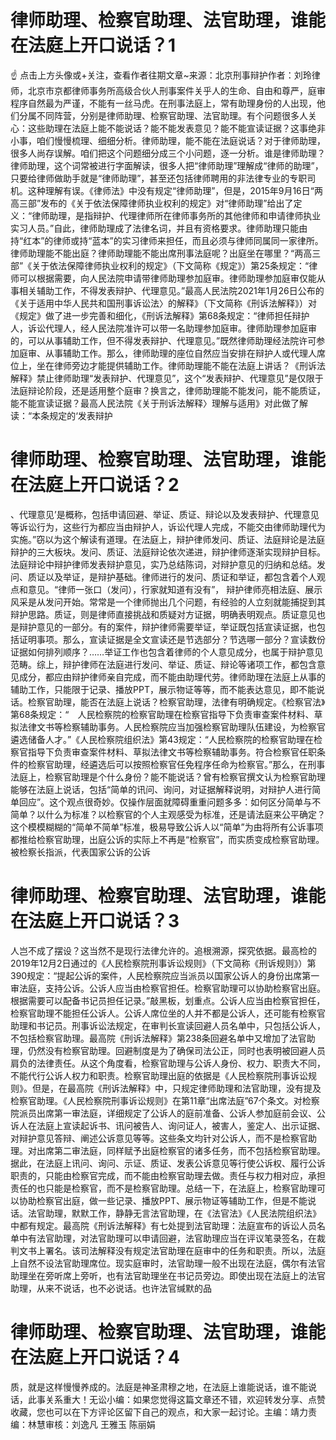 # 律师助理、检察官助理、法官助理，谁能在法庭上开口说话？1

☝ 点击上方头像或+关注，查看作者往期文章~来源：北京刑事辩护作者：刘玲律师，北京市京都律师事务所高级合伙人刑事案件关乎人的生命、自由和尊严，庭审程序自然最为严谨，不能有一丝马虎。在刑事法庭上，常有助理身份的人出现，他们分属不同阵营，分别是律师助理、检察官助理、法官助理。有个问题很多人关心：这些助理在法庭上能不能说话？能不能发表意见？能不能宣读证据？这事绝非小事，咱们慢慢梳理、细细分析。律师助理，能不能在法庭说话？对于律师助理，很多人尚存误解。咱们把这个问题细分成三个小问题，逐一分析。谁是律师助理？律师助理，这个词常被进行字面解读，很多人把“律师助理”理解成“律师的助理”，只要给律师做助手就是“律师助理”，甚至还包括律师聘用的非法律专业的专职司机。这种理解有误。《律师法》中没有规定“律师助理”，但是，2015年9月16日“两高三部”发布的《关于依法保障律师执业权利的规定》对“律师助理”给出了定义：“律师助理，是指辩护、代理律师所在律师事务所的其他律师和申请律师执业实习人员。”自此，律师助理成了法律名词，并且有资格要求。律师助理只能由持“红本”的律师或持“蓝本”的实习律师来担任，而且必须与律师同属同一家律所。律师助理能不能出庭？律师助理能不能出席刑事法庭呢？出庭坐在哪里？“两高三部”《关于依法保障律师执业权利的规定》（下文简称《规定》）第25条规定：“律师可以根据需要，向人民法院申请带律师助理参加庭审。律师助理参加庭审仅能从事相关辅助工作，不得发表辩护、代理意见。”最高人民法院2021年1月26日公布的《关于适用中华人民共和国刑事诉讼法〉的解释》（下文简称《刑诉法解释》）对《规定》做了进一步完善和细化，《刑诉法解释》第68条规定：“律师担任辩护人，诉讼代理人，经人民法院准许可以带一名助理参加庭审。律师助理参加庭审的，可以从事辅助工作，但不得发表辩护、代理意见。”既然律师助理经法院许可参加庭审、从事辅助工作。那么，律师助理的座位自然应当安排在辩护人或代理人席位上，坐在律师旁边才能提供辅助工作。律师助理能不能在法庭上讲话？《刑诉法解释》禁止律师助理“发表辩护、代理意见”，这个“发表辩护、代理意见”是仅限于法庭辩论阶段，还是适用整个庭审？换言之，律师助理能不能发问，能不能质证，能不能宣读证据？最高人民法院《关于刑诉法解释〉理解与适用》对此做了解读：“本条规定的‘发表辩护

# 律师助理、检察官助理、法官助理，谁能在法庭上开口说话？2

、代理意见’是概称，包括申请回避、举证、质证、辩论以及发表辩护、代理意见等诉讼行为，这些行为都应当由辩护人，诉讼代理人完成，不能交由律师助理代为实施。”窃以为这个解读有道理。在法庭上，辩护律师发问、质证、法庭辩论是法庭辩护的三大板块。发问、质证、法庭辩论依次递进，辩护律师逐渐实现辩护目标。法庭辩论中辩护律师发表辩护意见，实乃总结陈词，对辩护意见的归纳和总结。发问、质证以及举证，是辩护基础。律师进行的发问、质证和举证，都包含着个人观点和意见。“律师一张口（发问），行家就知道有没有”， 辩护律师亮相法庭、展示风采是从发问开始。常常是一个律师抛出几个问题，有经验的人立刻就能捕捉到其辩护思路。质证，则是律师直接挑战和质疑对方证据，明确表明观点。质证意见也是辩护意见的一部分。有的案件，辩护律师需要举证，举证既包括宣读证据，也包括证明事项。那么，宣读证据是全文宣读还是节选部分？节选哪一部分？宣读数份证据如何排列顺序？……举证工作也包含着律师的个人意见成分，也属于辩护意见范畴。综上，辩护律师在法庭进行发问、举证、质证、辩论等诸项工作，都包含意见成分，都应由辩护律师亲自完成，而不能由助理代劳。律师助理在法庭上从事的辅助工作，只能限于记录、播放PPT，展示物证等等，而不能表达意见，即不能说话。检察官助理，能否在法庭上说话？检察官助理，法律有明确规定。《检察官法》第68条规定：“　人民检察院的检察官助理在检察官指导下负责审查案件材料、草拟法律文书等检察辅助事务。人民检察院应当加强检察官助理队伍建设，为检察官遴选储备人才。”《人民检察院组织法》第43规定：“人民检察院的检察官助理在检察官指导下负责审查案件材料、草拟法律文书等检察辅助事务。符合检察官任职条件的检察官助理，经遴选后可以按照检察官任免程序任命为检察官。”那么，在刑事法庭上，检察官助理是个什么身份？能不能说话？曾有检察官撰文认为检察官助理能够在法庭上说话，包括“简单的讯问、询问，对证据解释说明，对辩护人进行简单回应”。这个观点很奇妙。仅操作层面就障碍重重问题多多：如何区分简单与不简单？以什么为标准？以检察官的个人主观感受为标准，还是请法庭来公平确定？这个模模糊糊的“简单不简单”标准，极易导致公诉人以“简单”为由将所有公诉事项都推给检察官助理，出庭公诉的实际上不再是“检察官”，而实质变成检察官助理。被检察长指派，代表国家公诉的公诉

# 律师助理、检察官助理、法官助理，谁能在法庭上开口说话？3

人岂不成了摆设？这当然不是现行法律允许的。追根溯源，探究依据。最高检的2019年12月2日通过的《人民检察院刑事诉讼规则》（下文简称《刑诉规则》）第390规定：“提起公诉的案件，人民检察院应当派员以国家公诉人的身份出席第一审法庭，支持公诉。公诉人应当由检察官担任。检察官助理可以协助检察官出庭。根据需要可以配备书记员担任记录。”敲黑板，划重点。公诉人应当由检察官担任，检察官助理不能担任公诉人。公诉人席位坐的人并不都是公诉人，还可能有检察官助理和书记员。刑事诉讼法规定，在审判长宣读回避人员名单中，只包括公诉人，不包括检察官助理。最高院《刑诉法解释》第238条回避名单中又增加了法官助理，仍然没有检察官助理。回避制度是为了确保司法公正，同时也表明被回避人员肩负的法律责任。从这个角度看，检察官助理与公诉人身份、权力、职责大不同，不能代行公诉人权力和职责。检察官助理出庭的依据是《人民检察院刑事诉讼规则》。但是，在最高院《刑诉法解释》中，只规定律师助理和法官助理，没有提及检察官助理。《人民检察院刑事诉讼规则》在第11章“出席法庭”67个条文。对检察院派员出席第一审法庭，详细规定了公诉人的庭前准备、公诉人参加庭前会议、公诉人在法庭上宣读起诉书、讯问被告人、询问证人，被害人，鉴定人、出示证据、对辩护意见答辩、阐述公诉意见等等。这些条文均针对公诉人，而不是检察官助理。对出席第二审法庭，同样赋予出庭检察官的诸多任务，而不包括检察官助理。据此，在法庭上讯问、询问、示证、质证、发表公诉意见等行使公诉权、履行公诉职责的，只能由检察官完成，而不能由检察官助理去做。责任与权力相对应，承担责任的也只能是检察官，而不是检察官助理。总结一下，在法庭上，检察官助理可以协助检察官出庭，做一些记录、播放PPT、展示物证等辅助工作，但是不能说话。法官助理，默默工作，静静无言法官助理，在《法官法》《人民法院组织法》中都有规定。最高院《刑诉法解释》有七处提到法官助理：法庭宣布的诉讼人员名单中有法官助理，对法官助理可以申请回避，法官助理应当在评议笔录签名，在裁判文书上署名。该司法解释没有规定法官助理在庭审中的任务和职责。所以，法庭上自然不设法官助理席位。现实庭审时，法官助理一般不出现在法庭，偶尔有法官助理坐在旁听席上旁听，也有法官助理坐在书记员旁边。即使出现在法庭上的法官助理，从来不说话，也不必说话。也许法官缄默的品

# 律师助理、检察官助理、法官助理，谁能在法庭上开口说话？4

质，就是这样慢慢养成的。法庭是神圣肃穆之地，在法庭上谁能说话，谁不能说话，此事关系重大！无讼小编：如果您觉得这篇文章还不错，欢迎转发分享、点赞收藏，您也可以在下方评论区留下自己的观点，和大家一起讨论。主编：靖力责编：林慧审核：刘逸凡 王雅玉 陈丽娟

